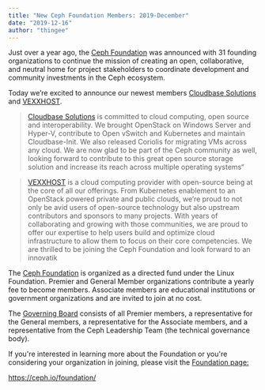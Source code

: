 ```yaml
---
title: "New Ceph Foundation Members: 2019-December"
date: "2019-12-16"
author: "thingee"
---
```


Just over a year ago, the [Ceph Foundation](https://docs.ceph.com/docs/master/foundation/) was announced with 31 founding organizations to continue the mission of creating an open, collaborative, and neutral home for project stakeholders to coordinate development and community investments in the Ceph ecosystem.  

Today we’re excited to announce our newest members [Cloudbase Solutions](https://cloudbase.it/) and [VEXXHOST](https://vexxhost.com/).

> [Cloudbase Solutions](https://cloudbase.it/) is committed to cloud computing, open source and interoperability. We brought OpenStack on Windows Server and Hyper-V, contribute to Open vSwitch and Kubernetes and maintain Cloudbase-Init. We also released Coriolis for migrating VMs across any cloud. We are now glad to be part of the Ceph community as well, looking forward to contribute to this great open source storage solution and increase its reach across multiple operating systems“

> [VEXXHOST](https://vexxhost.com/) is a cloud computing provider with open-source being at the core of all our offerings. From Kubernetes enablement to an OpenStack powered private and public clouds, we’re proud to not only be avid users of open-source technology but also upstream contributors and sponsors to many projects. With years of collaborating and growing with those communities, we are proud to offer our expertise to help users build and optimize cloud infrastructure to allow them to focus on their core competencies. We are thrilled to be joining the Ceph Foundation and look forward to an innovatik

The [Ceph Foundation](https://docs.ceph.com/docs/master/foundation/) is organized as a directed fund under the Linux Foundation. Premier and General Member organizations contribute a yearly fee to become members. Associate members are educational institutions or government organizations and are invited to join at no cost.  

The [Governing Board](https://docs.ceph.com/docs/master/foundation/#governing-board) consists of all Premier members, a representative for the General members, a representative for the Associate members, and a representative from the Ceph Leadership Team (the technical governance body).  

If you're interested in learning more about the Foundation or you're considering your organization in joining, please visit the [Foundation page:](https://ceph.com/foundation/)  

https://ceph.io/foundation/
